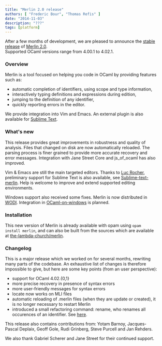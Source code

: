 ```yaml
---
title: "Merlin 2.0 release"
authors: [ "Frederic Bour", "Thomas Refis" ]
date: "2014-11-03"
description: "???"
tags: [platform]
---
```


After a few months of development, we are pleased to announce the
[stable release](https://github.com/the-lambda-church/merlin/blob/master/CHANGELOG) of
[Merlin 2.0](https://github.com/the-lambda-church/merlin).  
Supported OCaml versions range from 4.00.1 to 4.02.1.

### Overview

Merlin is a tool focused on helping you code in OCaml by providing features
such as:
* automatic completion of identifiers, using scope and type information,
* interactively typing definitions and expressions during edition,
* jumping to the definition of any identifier,
* quickly reporting errors in the editor.

We provide integration into Vim and Emacs.  An external plugin is also
available for [Sublime Text](https://github.com/def-lkb/sublime-text-merlin).

### What's new

This release provides great improvements in robustness and quality of analysis.
Files that changed on disk are now automatically reloaded. 
The parsing process is finer grained to provide more accurate recovery and error
messages.
Integration with Jane Street Core and js\_of\_ocaml has also improved.

Vim & Emacs are still the main targeted editors. 
Thanks to [Luc Rocher](https://github.com/Cynddl), preliminary support for
Sublime Text is also available, see
[Sublime-text-merlin](https://github.com/def-lkb/sublime-text-merlin).
Help is welcome to improve and extend supported editing environments.

Windows support also received some fixes.  Merlin is now distributed in
[WODI](http://wodi.forge.ocamlcore.org/).  Integration in
[OCaml-on-windows](http://protz.github.io/ocaml-installer/) is planned.

### Installation

This new version of Merlin is already available with opam using `opam install
merlin`, and can also be built from the sources which are available at
[the-lambda-church/merlin](http://github.com/the-lambda-church/merlin).

### Changelog

This is a major release which we worked on for several months, rewriting many
parts of the codebase. An exhaustive list of changes is therefore impossible to
give, but here are some key points (from an user perspective):

* support for OCaml 4.02.{0,1}
* more precise recovery in presence of syntax errors
* more user-friendly messages for syntax errors
* locate now works on MLI files
* automatic reloading of .merlin files (when they are update or created), it
  is no longer necessary to restart Merlin
* introduced a small refactoring command: rename, who renames all occurences
  of an identifier. See [here](http://yawdp.com/~host/merlin_rename.webm).

This release also contains contributions from: Yotam Barnoy, Jacques-Pascal
Deplaix, Geoff Gole, Rudi Grinberg, Steve Purcell and Jan Rehders.

We also thank Gabriel Scherer and Jane Street for their continued support.
